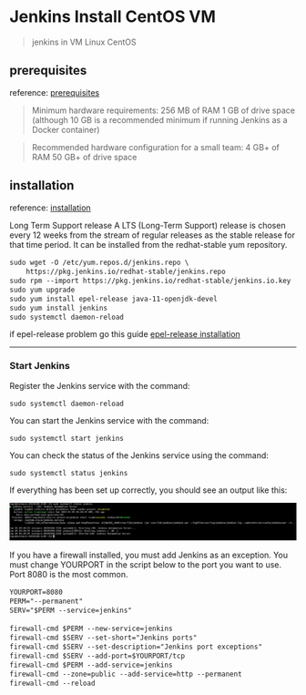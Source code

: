 # Jenkins Install CentOS VM

>jenkins in VM Linux CentOS

## prerequisites

reference: [prerequisites](https://www.jenkins.io/doc/book/installing/linux/#prerequisites) 

>Minimum hardware requirements:
256 MB of RAM
1 GB of drive space (although 10 GB is a recommended minimum if running Jenkins as a Docker container)

>Recommended hardware configuration for a small team:
4 GB+ of RAM
50 GB+ of drive space

## installation

reference: [installation](https://www.jenkins.io/doc/book/installing/linux/#red-hat-centos)

Long Term Support release
A LTS (Long-Term Support) release is chosen every 12 weeks from the stream of regular releases as the stable release for that time period. It can be installed from the redhat-stable yum repository.

```
sudo wget -O /etc/yum.repos.d/jenkins.repo \
    https://pkg.jenkins.io/redhat-stable/jenkins.repo
sudo rpm --import https://pkg.jenkins.io/redhat-stable/jenkins.io.key
sudo yum upgrade
sudo yum install epel-release java-11-openjdk-devel
sudo yum install jenkins
sudo systemctl daemon-reload
```

if epel-release problem go this guide [epel-release installation](https://www.cyberciti.biz/faq/installing-rhel-epel-repo-on-centos-redhat-7-x/)

--------------

### Start Jenkins

Register the Jenkins service with the command:

```
sudo systemctl daemon-reload
```

You can start the Jenkins service with the command:

```
sudo systemctl start jenkins
```

You can check the status of the Jenkins service using the command:

```
sudo systemctl status jenkins
```

If everything has been set up correctly, you should see an output like this:

![Image1](Images/Screenshot_1.png)


If you have a firewall installed, you must add Jenkins as an exception. You must change YOURPORT in the script below to the port you want to use. Port 8080 is the most common.

```
YOURPORT=8080
PERM="--permanent"
SERV="$PERM --service=jenkins"

firewall-cmd $PERM --new-service=jenkins
firewall-cmd $SERV --set-short="Jenkins ports"
firewall-cmd $SERV --set-description="Jenkins port exceptions"
firewall-cmd $SERV --add-port=$YOURPORT/tcp
firewall-cmd $PERM --add-service=jenkins
firewall-cmd --zone=public --add-service=http --permanent
firewall-cmd --reload
```